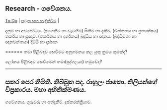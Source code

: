 ## Research - ගවේශනය.

[To Do](/todo.md) |
[පටුන සහ හැඳින්වීම](/page0.md) |


දැනුම හා අවබෝධය. (ඉගෙනීම හා වැටහීම)
සිතීම හා දැකීම.  (චින්තනය හා ප්‍රත්‍යක්ෂය)
තර්කය හා ප්‍රඥාව. (තර්කනය හා දර්ශනය)
බුද්ධිය හා ඥානය. (බුද්ධිමතා හා ඥානවන්තයා)
දිට්ඨි හා දස්සන

======
තමා පිළිබඳව සෙවීමට අනුගමනය කල යුතු ක්‍රමය කුමක්ද?

ලෝකය පිළිබඳව සෙවීමෙන් තමා(පුද්ගලයා) හමුවේද?

-------
සතර පෙර නිමිති.
නිබ්බුත පද.
රාහුලං ජාතො.
නිලියන්ගේ විප්‍රකාරය.
මහා අභිනික්මණය.
---
ගවේශනය.
ගුරුවරු හා අත්දැකීම්.
දුෂ්කරක්ක්‍රියාව.
